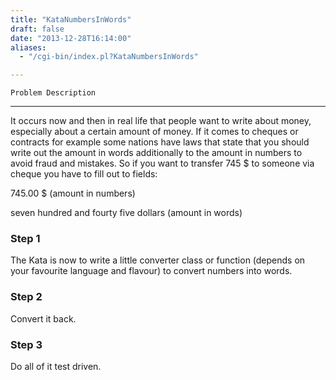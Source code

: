 ```yaml
---
title: "KataNumbersInWords"
draft: false
date: "2013-12-28T16:14:00"
aliases:
  - "/cgi-bin/index.pl?KataNumbersInWords"

---
```

    Problem Description
-------------------

It occurs now and then in real life that people want to write about
money, especially about a certain amount of money. If it comes to
cheques or contracts for example some nations have laws that state that
you should write out the amount in words additionally to the amount in
numbers to avoid fraud and mistakes. So if you want to transfer 745 \$
to someone via cheque you have to fill out to fields:

745.00 \$ (amount in numbers)

seven hundred and fourty five dollars (amount in words)

### Step 1

The Kata is now to write a little converter class or function (depends
on your favourite language and flavour) to convert numbers into words.

### Step 2

Convert it back.

### Step 3

Do all of it test driven.

